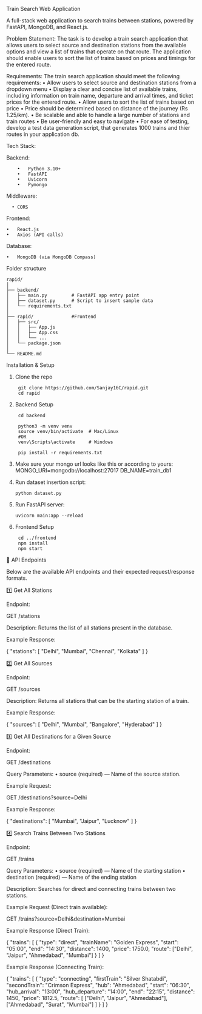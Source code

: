 Train Search Web Application

A full-stack web application to search trains between stations, powered by FastAPI, MongoDB, and React.js.

Problem Statement:
The task is to develop a train search application that allows users to select source and
destination stations from the available options and view a list of trains that operate
on that route. The application should enable users to sort the list of trains based on
prices and timings for the entered route.



Requirements:
The train search application should meet the following requirements:
• Allow users to select source and destination stations from a dropdown menu
• Display a clear and concise list of available trains, including information on
train name, departure and arrival times, and ticket prices for the entered route.
• Allow users to sort the list of trains based on price
• Price should be determined based on distance of the journey (Rs 1.25/km).
• Be scalable and able to handle a large number of stations and train routes
• Be user-friendly and easy to navigate
• For ease of testing, develop a test data generation script, that generates 1000
trains and thier routes in your application db.


Tech Stack:

Backend:

		•	Python 3.10+
		•	FastAPI
		•	Uvicorn
		•	Pymongo

Middleware:

	  •	CORS
  
Frontend:

	•	React.js
	•	Axios (API calls)

Database:

	•	MongoDB (via MongoDB Compass)

Folder structure

	rapid/
	│
	├── backend/
	│   ├── main.py         # FastAPI app entry point
	│   ├── dataset.py      # Script to insert sample data
	│   └── requirements.txt
	│
	├── rapid/              #Frontend
	│   ├── src/
	│   │   ├── App.js
	│   │   ├── App.css
	│   │   └── ...
	│   └── package.json
	│
	└── README.md


Installation & Setup

1. Clone the repo

        git clone https://github.com/Sanjay16C/rapid.git
        cd rapid


2. Backend Setup

        cd backend

        python3 -m venv venv
        source venv/bin/activate  # Mac/Linux
        #OR
        venv\Scripts\activate     # Windows
        
        pip install -r requirements.txt

3. Make sure your mongo url looks like this or according to yours:
        MONGO_URI=mongodb://localhost:27017
        DB_NAME=train_db1

4. Run dataset insertion script:

       python dataset.py

5. Run FastAPI server:

       uvicorn main:app --reload


6. Frontend Setup

        cd ../frontend
        npm install
        npm start



📡 API Endpoints

Below are the available API endpoints and their expected request/response formats.



1️⃣ Get All Stations

Endpoint:

GET /stations

Description:
Returns the list of all stations present in the database.

Example Response:

{
  "stations": [
    "Delhi",
    "Mumbai",
    "Chennai",
    "Kolkata"
  ]
}




2️⃣ Get All Sources

Endpoint:

GET /sources

Description:
Returns all stations that can be the starting station of a train.

Example Response:

{
  "sources": [
    "Delhi",
    "Mumbai",
    "Bangalore",
    "Hyderabad"
  ]
}




3️⃣ Get All Destinations for a Given Source

Endpoint:

GET /destinations

Query Parameters:
	•	source (required) — Name of the source station.

Example Request:

GET /destinations?source=Delhi

Example Response:

{
  "destinations": [
    "Mumbai",
    "Jaipur",
    "Lucknow"
  ]
}



4️⃣ Search Trains Between Two Stations

Endpoint:

GET /trains

Query Parameters:
	•	source (required) — Name of the starting station
	•	destination (required) — Name of the ending station

Description:
Searches for direct and connecting trains between two stations.

Example Request (Direct train available):

GET /trains?source=Delhi&destination=Mumbai

Example Response (Direct Train):

{
  "trains": [
    {
      "type": "direct",
      "trainName": "Golden Express",
      "start": "05:00",
      "end": "14:30",
      "distance": 1400,
      "price": 1750.0,
      "route": ["Delhi", "Jaipur", "Ahmedabad", "Mumbai"]
    }
  ]
}


Example Response (Connecting Train):

{
  "trains": [
    {
      "type": "connecting",
      "firstTrain": "Silver Shatabdi",
      "secondTrain": "Crimson Express",
      "hub": "Ahmedabad",
      "start": "06:30",
      "hub_arrival": "13:00",
      "hub_departure": "14:00",
      "end": "22:15",
      "distance": 1450,
      "price": 1812.5,
      "route": [
        ["Delhi", "Jaipur", "Ahmedabad"],
        ["Ahmedabad", "Surat", "Mumbai"]
      ]
    }
  ]
}







